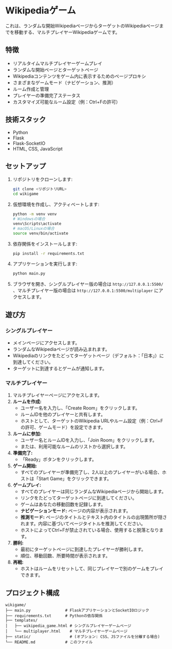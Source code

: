 # Wikipediaゲーム

これは、ランダムな開始WikipediaページからターゲットのWikipediaページまでを移動する、マルチプレイヤーWikipediaゲームです。

## 特徴

- リアルタイムマルチプレイヤーゲームプレイ
- ランダムな開始ページとターゲットページ
- Wikipediaコンテンツをゲーム内に表示するためのページプロキシ
- さまざまなゲームモード（ナビゲーション、推測）
- ルーム作成と管理
- プレイヤーの準備完了ステータス
- カスタマイズ可能なルーム設定（例：Ctrl+Fの許可）

## 技術スタック

- Python
- Flask
- Flask-SocketIO
- HTML, CSS, JavaScript

## セットアップ

1.  リポジトリをクローンします:
    ```bash
    git clone <リポジトリURL>
    cd wikigame
    ```

2.  仮想環境を作成し、アクティベートします:
    ```bash
    python -m venv venv
    # Windowsの場合
    venv\Scripts\activate
    # macOS/Linuxの場合
    source venv/bin/activate
    ```

3.  依存関係をインストールします:
    ```bash
    pip install -r requirements.txt
    ```

4.  アプリケーションを実行します:
    ```bash
    python main.py
    ```

5.  ブラウザを開き、シングルプレイヤー版の場合は `http://127.0.0.1:5500/` 、マルチプレイヤー版の場合は `http://127.0.0.1:5500/multiplayer` にアクセスします。

## 遊び方

### シングルプレイヤー
-   メインページにアクセスします。
-   ランダムなWikipediaページが読み込まれます。
-   Wikipediaのリンクをたどってターゲットページ（デフォルト：「日本」）に到達してください。
-   ターゲットに到達するとゲームが通知します。

### マルチプレイヤー
1.  マルチプレイヤーページにアクセスします。
2.  **ルームを作成:**
    -   ユーザー名を入力し、「Create Room」をクリックします。
    -   ルームIDを他のプレイヤーと共有します。
    -   ホストとして、ターゲットのWikipedia URLやルーム設定（例：Ctrl+Fの許可、ゲームモード）を設定できます。
3.  **ルームに参加:**
    -   ユーザー名とルームIDを入力し、「Join Room」をクリックします。
    -   または、利用可能なルームのリストから選択します。
4.  **準備完了:**
    -   「Ready」ボタンをクリックします。
5.  **ゲーム開始:**
    -   すべてのプレイヤーが準備完了し、2人以上のプレイヤーがいる場合、ホストは「Start Game」をクリックできます。
6.  **ゲームプレイ:**
    -   すべてのプレイヤーは同じランダムなWikipediaページから開始します。
    -   リンクをたどってターゲットページに到達してください。
    -   ゲームはあなたの移動回数を記録します。
    -   **ナビゲーションモード:** ページの内容が表示されます。
    -   **推測モード:** ページのタイトルとテキスト内のタイトルの出現箇所が隠されます。内容に基づいてページタイトルを推測してください。
    -   ホストによってCtrl+Fが禁止されている場合、使用すると脱落となります。
7.  **勝利:**
    -   最初にターゲットページに到達したプレイヤーが勝利します。
    -   順位、移動回数、所要時間が表示されます。
8.  **再戦:**
    -   ホストはルームをリセットして、同じプレイヤーで別のゲームをプレイできます。

## プロジェクト構成

```
wikigame/
├── main.py               # FlaskアプリケーションとSocketIOロジック
├── requirements.txt      # Pythonの依存関係
├── templates/
│   ├── wikipedia_game.html # シングルプレイヤーゲームページ
│   └── multiplayer.html    # マルチプレイヤーゲームページ
├── static/                 # (オプション: CSS、JSファイルを分離する場合)
└── README.md             # このファイル
```